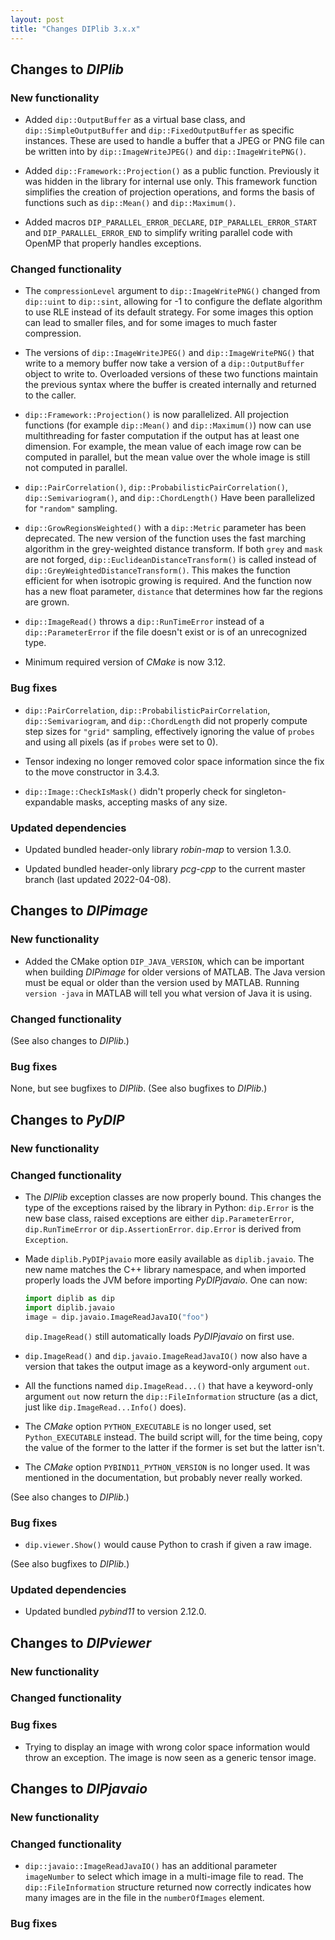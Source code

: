 ```yaml
---
layout: post
title: "Changes DIPlib 3.x.x"
---
```


## Changes to *DIPlib*

### New functionality

- Added `dip::OutputBuffer` as a virtual base class, and `dip::SimpleOutputBuffer` and `dip::FixedOutputBuffer`
  as specific instances. These are used to handle a buffer that a JPEG or PNG file can be written into by
  `dip::ImageWriteJPEG()` and `dip::ImageWritePNG()`.

- Added `dip::Framework::Projection()` as a public function. Previously it was hidden in the library for internal
  use only. This framework function simplifies the creation of projection operations, and forms the basis of
  functions such as `dip::Mean()` and `dip::Maximum()`.

- Added macros `DIP_PARALLEL_ERROR_DECLARE`, `DIP_PARALLEL_ERROR_START` and `DIP_PARALLEL_ERROR_END`
  to simplify writing parallel code with OpenMP that properly handles exceptions.

### Changed functionality

- The `compressionLevel` argument to `dip::ImageWritePNG()` changed from `dip::uint` to `dip::sint`, allowing for
  -1 to configure the deflate algorithm to use RLE instead of its default strategy. For some images this option
  can lead to smaller files, and for some images to much faster compression.

- The versions of `dip::ImageWriteJPEG()` and `dip::ImageWritePNG()` that write to a memory buffer now take
  a version of a `dip::OutputBuffer` object to write to. Overloaded versions of these two functions maintain
  the previous syntax where the buffer is created internally and returned to the caller.

- `dip::Framework::Projection()` is now parallelized. All projection functions (for example `dip::Mean()` and
  `dip::Maximum()`) now can use multithreading for faster computation if the output has at least one dimension.
  For example, the mean value of each image row can be computed in parallel, but the mean value over the whole
  image is still not computed in parallel.

- `dip::PairCorrelation()`, `dip::ProbabilisticPairCorrelation()`, `dip::Semivariogram()`, and `dip::ChordLength()`
  Have been parallelized for `"random"` sampling.

- `dip::GrowRegionsWeighted()` with a `dip::Metric` parameter has been deprecated. The new version of the function
  uses the fast marching algorithm in the grey-weighted distance transform. If both `grey` and `mask` are not
  forged, `dip::EuclideanDistanceTransform()` is called instead of `dip::GreyWeightedDistanceTransform()`.
  This makes the function efficient for when isotropic growing is required. And the function now has a new float
  parameter, `distance` that determines how far the regions are grown.

- `dip::ImageRead()` throws a `dip::RunTimeError` instead of a `dip::ParameterError` if the file doesn't exist
  or is of an unrecognized type.

- Minimum required version of *CMake* is now 3.12.

### Bug fixes

- `dip::PairCorrelation`, `dip::ProbabilisticPairCorrelation`, `dip::Semivariogram`, and `dip::ChordLength`
  did not properly compute step sizes for `"grid"` sampling, effectively ignoring the value of `probes`
  and using all pixels (as if `probes` were set to 0).

- Tensor indexing no longer removed color space information since the fix to the move constructor in 3.4.3.

- `dip::Image::CheckIsMask()` didn't properly check for singleton-expandable masks, accepting masks of any size.

### Updated dependencies

- Updated bundled header-only library *robin-map* to version 1.3.0.

- Updated bundled header-only library *pcg-cpp* to the current master branch (last updated 2022-04-08).




## Changes to *DIPimage*

### New functionality

- Added the CMake option `DIP_JAVA_VERSION`, which can be important when building *DIPimage* for older versions
  of MATLAB. The Java version must be equal or older than the version used by MATLAB. Running `version -java`
  in MATLAB will tell you what version of Java it is using.

### Changed functionality

(See also changes to *DIPlib*.)

### Bug fixes

None, but see bugfixes to *DIPlib*.
(See also bugfixes to *DIPlib*.)




## Changes to *PyDIP*

### New functionality

### Changed functionality

- The *DIPlib* exception classes are now properly bound. This changes the type of the exceptions raised by
  the library in Python: `dip.Error` is the new base class, raised exceptions are either `dip.ParameterError`,
  `dip.RunTimeError` or `dip.AssertionError`. `dip.Error` is derived from `Exception`.

- Made `diplib.PyDIPjavaio` more easily available as `diplib.javaio`. The new name matches the C++ library
  namespace, and when imported properly loads the JVM before importing *PyDIPjavaio*. One can now:
    ```python
    import diplib as dip
    import diplib.javaio
    image = dip.javaio.ImageReadJavaIO("foo")
    ```
    `dip.ImageRead()` still automatically loads *PyDIPjavaio* on first use.

- `dip.ImageRead()` and `dip.javaio.ImageReadJavaIO()` now also have a version that takes the output image
  as a keyword-only argument `out`.

- All the functions named `dip.ImageRead...()` that have a keyword-only argument `out` now return the
  `dip::FileInformation` structure (as a dict, just like `dip.ImageRead...Info()` does).

- The *CMake* option `PYTHON_EXECUTABLE` is no longer used, set `Python_EXECUTABLE` instead. The build script
  will, for the time being, copy the value of the former to the latter if the former is set but the latter isn't.

- The *CMake* option `PYBIND11_PYTHON_VERSION` is no longer used. It was mentioned in the documentation, but
  probably never really worked.

(See also changes to *DIPlib*.)

### Bug fixes

- `dip.viewer.Show()` would cause Python to crash if given a raw image.

(See also bugfixes to *DIPlib*.)

### Updated dependencies

- Updated bundled *pybind11* to version 2.12.0.




## Changes to *DIPviewer*

### New functionality

### Changed functionality

### Bug fixes

- Trying to display an image with wrong color space information would throw an exception. The image is now seen
  as a generic tensor image.




## Changes to *DIPjavaio*

### New functionality

### Changed functionality

- `dip::javaio::ImageReadJavaIO()` has an additional parameter `imageNumber` to select which image in a multi-image
  file to read. The `dip::FileInformation` structure returned now correctly indicates how many images are in the file
  in the `numberOfImages` element.

### Bug fixes
